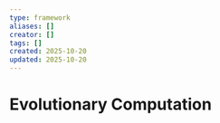 ```yaml
---
type: framework
aliases: []
creator: []
tags: []
created: 2025-10-20
updated: 2025-10-20
---
```


# Evolutionary Computation



